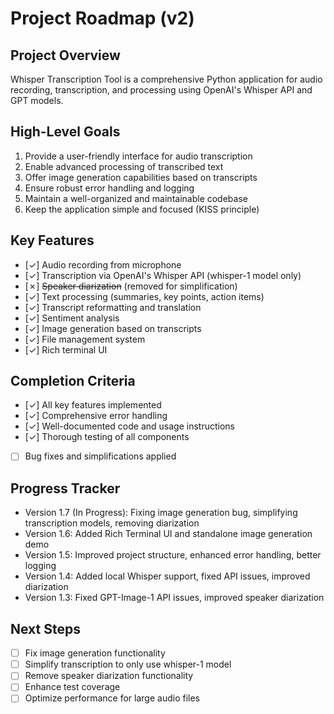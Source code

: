 # Project Roadmap (v2)

## Project Overview
Whisper Transcription Tool is a comprehensive Python application for audio recording, transcription, and processing using OpenAI's Whisper API and GPT models.

## High-Level Goals
1. Provide a user-friendly interface for audio transcription
2. Enable advanced processing of transcribed text
3. Offer image generation capabilities based on transcripts
4. Ensure robust error handling and logging
5. Maintain a well-organized and maintainable codebase
6. Keep the application simple and focused (KISS principle)

## Key Features
- [✓] Audio recording from microphone
- [✓] Transcription via OpenAI's Whisper API (whisper-1 model only)
- [✗] ~~Speaker diarization~~ (removed for simplification)
- [✓] Text processing (summaries, key points, action items)
- [✓] Transcript reformatting and translation
- [✓] Sentiment analysis
- [✓] Image generation based on transcripts
- [✓] File management system
- [✓] Rich terminal UI

## Completion Criteria
- [✓] All key features implemented
- [✓] Comprehensive error handling
- [✓] Well-documented code and usage instructions
- [✓] Thorough testing of all components
- [ ] Bug fixes and simplifications applied

## Progress Tracker
- Version 1.7 (In Progress): Fixing image generation bug, simplifying transcription models, removing diarization
- Version 1.6: Added Rich Terminal UI and standalone image generation demo
- Version 1.5: Improved project structure, enhanced error handling, better logging
- Version 1.4: Added local Whisper support, fixed API issues, improved diarization
- Version 1.3: Fixed GPT-Image-1 API issues, improved speaker diarization

## Next Steps
- [ ] Fix image generation functionality
- [ ] Simplify transcription to only use whisper-1 model
- [ ] Remove speaker diarization functionality
- [ ] Enhance test coverage
- [ ] Optimize performance for large audio files 